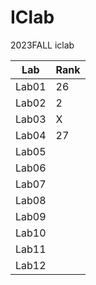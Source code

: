 # IClab
2023FALL iclab 

|Lab |Rank|
|-----|------|
|Lab01|  26  |
|Lab02|  2   |
|Lab03|  X   | (NO performance score)
|Lab04|  27  |
|Lab05|      |
|Lab06|      |
|Lab07|      |
|Lab08|      |
|Lab09|      |
|Lab10|      |
|Lab11|      |
|Lab12|      |
